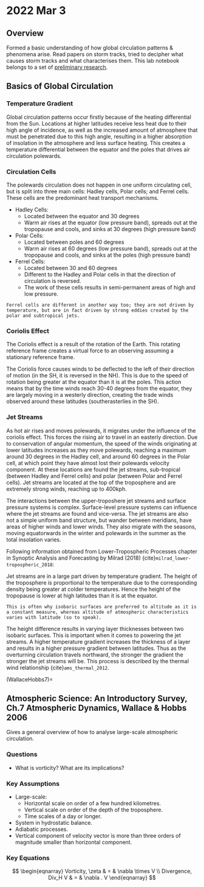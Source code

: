 # 2022 Mar 3

## Overview
Formed a basic understanding of how global circulation patterns & phenomena arise. Read papers on storm tracks, tried to decipher what causes storm tracks and what characterises them. This lab notebook belongs to a set of [preliminary research](intro.md).

## Basics of Global Circulation

### Temperature Gradient

Global circulation patterns occur firstly because of the heating differential from the Sun. Locations at higher latitudes receive less heat due to their high angle of incidence, as well as the increased amount of atmosphere that must be penetrated due to this high angle, resulting in a higher absorption of insolation in the atmosphere and less surface heating. This creates a temperature differential between the equator and the poles that drives air circulation polewards. 

### Circulation Cells

The polewards circulation does not happen in one uniform circulating cell, but is split into three main cells: Hadley cells, Polar cells; and Ferrel cells. These cells are the predominant heat transport mechanisms.
- Hadley Cells:
    - Located between the equator and 30 degrees
    - Warm air rises at the equator (low pressure band), spreads out at the tropopause and cools, and sinks at 30 degrees (high pressure band)
- Polar Cells:
    - Located between poles and 60 degrees
    - Warm air rises at 60 degrees (low pressure band), spreads out at the tropopause and cools, and sinks at the poles (high pressure band)
- Ferrel Cells:
    - Located between 30 and 60 degrees
    - Different to the Hadley and Polar cells in that the direction of circulation is reversed.
    - The work of these cells results in semi-permanent areas of high and low pressure.

```{note}
Ferrel cells are different in another way too; they are not driven by temperature, but are in fact driven by strong eddies created by the polar and subtropical jets.
```

### Coriolis Effect

The Coriolis effect is a result of the rotation of the Earth. This rotating reference frame creates a virtual force to an observing assuming a stationary reference frame. 

The Coriolis force causes winds to be deflected to the left of their direction of motion (in the SH, it is reversed in the NH). This is due to the speed of rotation being greater at the equator than it is at the poles. This action means that by the time winds reach 30-40 degrees from the equator, they are largely moving in a westerly direction, creating the trade winds observed around these latitudes (southerasterlies in the SH).

### Jet Streams

As hot air rises and moves polewards, it migrates under the influence of the coriolis effect. This forces the rising air to travel in an easterly direction. Due to conservation of angular momentum, the speed of the winds originating at lower latitudes increases as they move polewards, reaching a maximum around 30 degrees in the Hadley cell, and around 60 degrees in the Polar cell, at which point they have almost lost their polewards velocity component. At these locations are found the jet streams, sub-tropical (between Hadley and Ferrel cells) and polar (between Polar and Ferrel cells). Jet streams are located at the top of the troposphere and are extremely strong winds, reaching up to 400kph.

The interactions between the upper-troposhere jet streams and surface pressure systems is complex. Surface-level pressure systems can influence where the jet streams are found and vice-versa. The jet streams are also not a simple uniform band structure, but wander between meridians, have areas of higher winds and lower winds. They also migrate with the seasons, moving equatorwards in the winter and polewards in the summer as the total insolation varies.

Following information obtained from Lower-Tropospheric Processes chapter in Synoptic Analysis and Forecasting by Milrad (2018) {cite}`milrad_lower-tropospheric_2018`:

Jet streams are in a large part driven by temperature gradient. The height of the troposphere is proportional to the temperature due to the corresponding density being greater at colder temperatures. Hence the height of the tropopause is lower at high latitudes than it is at the equator. 

```{note}
This is often why isobaric surfaces are preferred to altitude as it is a constant measure, whereas altitude of atmospheric characteristics varies with latitude (so to speak). 
```

The height difference results in varying layer thicknesses between two isobaric surfaces. This is important when it comes to powering the jet streams. A higher temperature gradient increases the thickness of a layer and results in a higher pressure gradient between latitudes. Thus as the overturning circulation travels northward, the stronger the gradient the stronger the jet streams will be. This process is described by the thermal wind relationship {cite}`ams_thermal_2012`.


(WallaceHobbs7)=
## Atmospheric Science: An Introductory Survey, Ch.7 Atmospheric Dynamics, Wallace & Hobbs 2006

Gives a general overview of how to analyse large-scale atmospheric circulation.

### Questions

- What is vorticity? What are its implications?

### Key Assumptions

- Large-scale: 
    - Horizontal scale on order of a few hundred kilometres.
    - Vertical scale on order of the depth of the troposphere.
    - Time scales of a day or longer.
- System in hydrostatic balance.
- Adiabatic processes.
- Vertical component of velocity vector is more than three orders of magnitude smaller than horizontal component.

### Key Equations

$$
    \begin{eqnarray}
      Vorticity, \zeta   & = & \nabla  \times  V \\
      Divergence, Div_H V & = & \nabla  .  V
    \end{eqnarray}
$$

